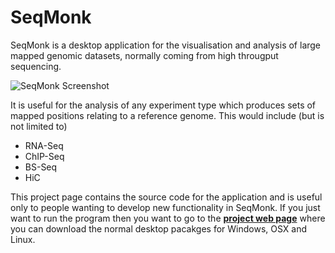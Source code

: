 # SeqMonk
SeqMonk is a desktop application for the visualisation and analysis of large mapped genomic datasets, normally coming from high througput sequencing.

![SeqMonk Screenshot](http://www.bioinformatics.babraham.ac.uk/projects/seqmonk/seqmonk.png)

It is useful for the analysis of any experiment type which produces sets of mapped positions relating to a reference genome.  This would include (but is not limited to)

* RNA-Seq
* ChIP-Seq
* BS-Seq
* HiC

This project page contains the source code for the application and is useful only to people wanting to develop new functionality in SeqMonk.  If you just want to run the program then you want to go to the [**project web page**](http://www.bioinformatics.babraham.ac.uk/projects/seqmonk/) where you can download the normal desktop pacakges for Windows, OSX and Linux.
